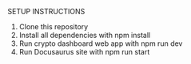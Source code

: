 SETUP INSTRUCTIONS

1. Clone this repository
2. Install all dependencies with npm install
3. Run crypto dashboard web app with npm run dev
4. Run Docusaurus site with npm run start